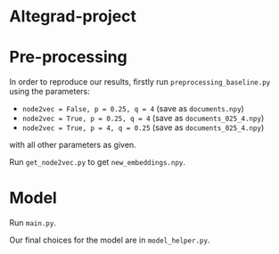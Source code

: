 # Altegrad-project

# Pre-processing

In order to reproduce our results, firstly run `preprocessing_baseline.py` using the parameters: 

- `node2vec = False, p = 0.25, q = 4` (save as `documents.npy`)
- `node2vec = True, p = 0.25, q = 4` (save as `documents_025_4.npy`)
- `node2vec = True, p = 4, q = 0.25` (save as `documents_025_4.npy`)

with all other parameters as given. 

Run `get_node2vec.py` to get `new_embeddings.npy`.

# Model

Run `main.py`.

Our final choices for the model are in `model_helper.py`. 

